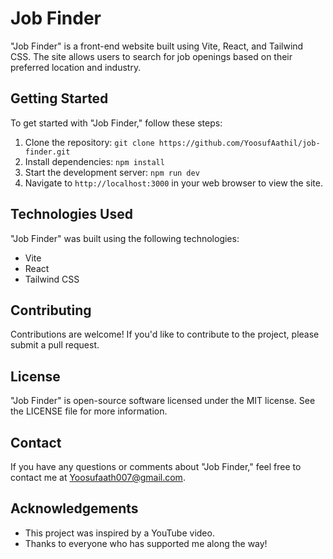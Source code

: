 # Job Finder

"Job Finder" is a front-end website built using Vite, React, and Tailwind CSS. The site allows users to search for job openings based on their preferred location and industry.

## Getting Started

To get started with "Job Finder," follow these steps:

1. Clone the repository: `git clone https://github.com/YoosufAathil/job-finder.git`
2. Install dependencies: `npm install`
3. Start the development server: `npm run dev`
4. Navigate to `http://localhost:3000` in your web browser to view the site.

## Technologies Used

"Job Finder" was built using the following technologies:

- Vite
- React
- Tailwind CSS

## Contributing

Contributions are welcome! If you'd like to contribute to the project, please submit a pull request.

## License

"Job Finder" is open-source software licensed under the MIT license. See the LICENSE file for more information.

## Contact

If you have any questions or comments about "Job Finder," feel free to contact me at Yoosufaath007@gmail.com.

## Acknowledgements

- This project was inspired by a YouTube video.
- Thanks to everyone who has supported me along the way!
